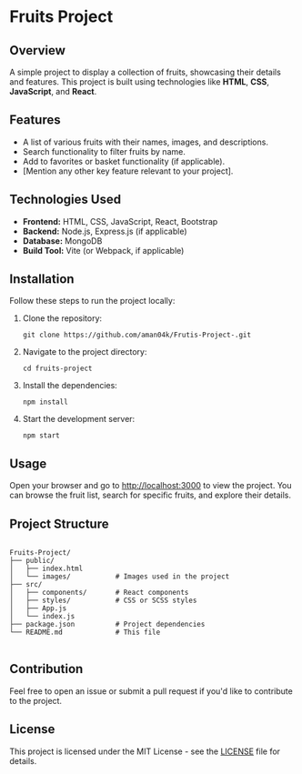  <h1>Fruits Project</h1>

<h2>Overview</h2>
<p>A simple project to display a collection of fruits, showcasing their details and features. This project is built using technologies like <strong>HTML</strong>, <strong>CSS</strong>, <strong>JavaScript</strong>, and <strong>React</strong>.</p>

<h2>Features</h2>
<ul>
  <li>A list of various fruits with their names, images, and descriptions.</li>
  <li>Search functionality to filter fruits by name.</li>
  <li>Add to favorites or basket functionality (if applicable).</li>
  <li>[Mention any other key feature relevant to your project].</li>
</ul>

<h2>Technologies Used</h2>
<ul>
  <li><strong>Frontend:</strong> HTML, CSS, JavaScript, React, Bootstrap</li>
  <li><strong>Backend:</strong> Node.js, Express.js (if applicable)</li>
  <li><strong>Database:</strong> MongoDB</li>
  <li><strong>Build Tool:</strong> Vite (or Webpack, if applicable)</li>
</ul>

<h2>Installation</h2>
<p>Follow these steps to run the project locally:</p>

<ol>
  <li>Clone the repository:</li>
  <pre><code>git clone https://github.com/aman04k/Frutis-Project-.git</code></pre>
  
  <li>Navigate to the project directory:</li>
  <pre><code>cd fruits-project</code></pre>
  
  <li>Install the dependencies:</li>
  <pre><code>npm install</code></pre>
  
  <li>Start the development server:</li>
  <pre><code>npm start</code></pre>
</ol>

<h2>Usage</h2>
<p>Open your browser and go to <a href="http://localhost:3000">http://localhost:3000</a> to view the project. You can browse the fruit list, search for specific fruits, and explore their details.</p>

<h2>Project Structure</h2>
<pre>
<code>
Fruits-Project/
├── public/
│   ├── index.html
│   └── images/           # Images used in the project
├── src/
│   ├── components/       # React components
│   ├── styles/           # CSS or SCSS styles
│   ├── App.js
│   └── index.js
├── package.json          # Project dependencies
└── README.md             # This file
</code>
</pre>

<h2>Contribution</h2>
<p>Feel free to open an issue or submit a pull request if you'd like to contribute to the project.</p>

<h2>License</h2>
<p>This project is licensed under the MIT License - see the <a href="LICENSE">LICENSE</a> file for details.</p>

